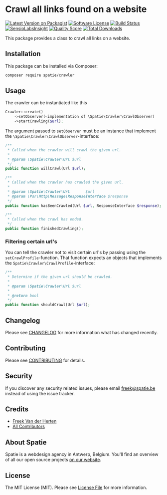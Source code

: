 # Crawl all links found on a website

[![Latest Version on Packagist](https://img.shields.io/packagist/v/spatie/crawler.svg?style=flat-square)](https://packagist.org/packages/spatie/crawler)
[![Software License](https://img.shields.io/badge/license-MIT-brightgreen.svg?style=flat-square)](LICENSE.md)
[![Build Status](https://img.shields.io/travis/spatie/crawler/master.svg?style=flat-square)](https://travis-ci.org/spatie/crawler)
[![SensioLabsInsight](https://img.shields.io/sensiolabs/i/048cebe6-0463-4302-8317-0af7cc48e81c.svg?style=flat-square)](https://insight.sensiolabs.com/projects/048cebe6-0463-4302-8317-0af7cc48e81c)
[![Quality Score](https://img.shields.io/scrutinizer/g/spatie/crawler.svg?style=flat-square)](https://scrutinizer-ci.com/g/spatie/crawler)
[![Total Downloads](https://img.shields.io/packagist/dt/spatie/crawler.svg?style=flat-square)](https://packagist.org/packages/spatie/crawler)

This package provides a class to crawl all links on a website.

## Installation

This package can be installed via Composer:

``` bash
composer require spatie/crawler
```

## Usage

The crawler can be instantiated like this

```php
Crawler::create()
    ->setObserver(<implementation of \Spatie\Crawler\CrawlObserver)
    ->startCrawling($url);
```

The argument passed to `setObserver` must be an instance that implement the `\Spatie\Crawler\CrawlObserver`-interface:

```php
/**
 * Called when the crawler will crawl the given url.
 *
 * @param \Spatie\Crawler\Url $url
 */
public function willCrawl(Url $url);

/**
 * Called when the crawler has crawled the given url.
 *
 * @param \Spatie\Crawler\Url       $url
 * @param \Psr\Http\Message\ResponseInterface $response
 */
public function hasBeenCrawled(Url $url, ResponseInterface $response);

/**
 * Called when the crawl has ended.
 */
public function finishedCrawling();
``` 

### Filtering certain url's

You can tell the crawler not to visit certain url's by passing using the `setCrawlProfile`-function. That function expects
an objects that implements the `Spatie\Crawler\CrawlProfile`-interface:

```php
/**
 * Determine if the given url should be crawled.
 *
 * @param \Spatie\Crawler\Url $url
 *
 * @return bool
 */
public function shouldCrawl(Url $url);
```

## Changelog

Please see [CHANGELOG](CHANGELOG.md) for more information what has changed recently.

## Contributing

Please see [CONTRIBUTING](CONTRIBUTING.md) for details.

## Security

If you discover any security related issues, please email freek@spatie.be instead of using the issue tracker.

## Credits

- [Freek Van der Herten](https://github.com/freekmurze)
- [All Contributors](../../contributors)

## About Spatie
Spatie is a webdesign agency in Antwerp, Belgium. You'll find an overview of all our open source projects [on our website](https://spatie.be/opensource).

## License

The MIT License (MIT). Please see [License File](LICENSE.md) for more information.
